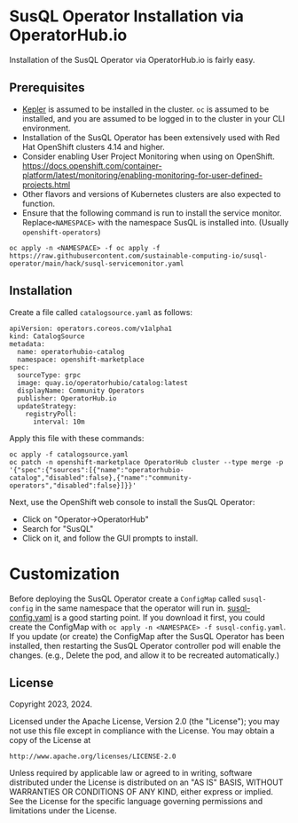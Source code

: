 # SusQL Operator Installation via OperatorHub.io

Installation of the SusQL Operator via OperatorHub.io is fairly easy.

## Prerequisites

- [Kepler](https://sustainable-computing.io/) is assumed to be installed in the cluster. `oc` is assumed to be installed, and you are assumed to be logged in to the cluster in your CLI environment.
- Installation of the SusQL Operator has been extensively used with Red Hat OpenShift clusters 4.14 and higher.
- Consider enabling User Project Monitoring when using on OpenShift.  https://docs.openshift.com/container-platform/latest/monitoring/enabling-monitoring-for-user-defined-projects.html
- Other flavors and versions of Kubernetes clusters are also expected to function.
- Ensure that the following command is run to install the service monitor. Replace`<NAMESPACE>` with the namespace SusQL is installed into. (Usually `openshift-operators`)
```
oc apply -n <NAMESPACE> -f oc apply -f https://raw.githubusercontent.com/sustainable-computing-io/susql-operator/main/hack/susql-servicemonitor.yaml
```


## Installation

Create a file called `catalogsource.yaml` as follows:

```
apiVersion: operators.coreos.com/v1alpha1
kind: CatalogSource
metadata:
  name: operatorhubio-catalog
  namespace: openshift-marketplace
spec:
  sourceType: grpc
  image: quay.io/operatorhubio/catalog:latest
  displayName: Community Operators
  publisher: OperatorHub.io
  updateStrategy:
    registryPoll:
      interval: 10m
```

Apply this file with these commands:
```
oc apply -f catalogsource.yaml
oc patch -n openshift-marketplace OperatorHub cluster --type merge -p '{"spec":{"sources":[{"name":"operatorhubio-catalog","disabled":false},{"name":"community-operators","disabled":false}]}}'
```

Next, use the OpenShift web console to install the SusQL Operator:
- Click on "Operator->OperatorHub"
- Search for "SusQL"
- Click on it, and follow the GUI prompts to install.

# Customization

Before deploying the SusQL Operator create a `ConfigMap` called `susql-config` in
the same namespace that the operator will run in.
[susql-config.yaml](../samples/susql-config.yaml) is a good starting point. If you download it first, you
could create the ConfigMap with `oc apply -n <NAMESPACE> -f susql-config.yaml`.
If you update (or create) the ConfigMap after the SusQL Operator has been installed, then restarting the SusQL Operator controller pod will
enable the changes. (e.g., Delete the pod, and allow it to be recreated automatically.)

## License

Copyright 2023, 2024.

Licensed under the Apache License, Version 2.0 (the "License");
you may not use this file except in compliance with the License.
You may obtain a copy of the License at

    http://www.apache.org/licenses/LICENSE-2.0

Unless required by applicable law or agreed to in writing, software
distributed under the License is distributed on an "AS IS" BASIS,
WITHOUT WARRANTIES OR CONDITIONS OF ANY KIND, either express or implied.
See the License for the specific language governing permissions and
limitations under the License.

